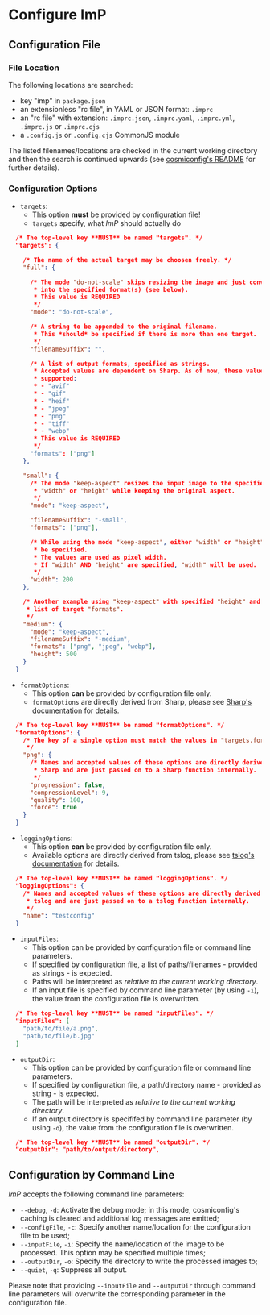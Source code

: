 # Configure ImP

## Configuration File

### File Location

The following locations are searched:

- key "imp" in `package.json`
- an extensionless "rc file", in YAML or JSON format: `.imprc`
- an "rc file" with extension: `.imprc.json`, `.imprc.yaml`, `.imprc.yml`, `.imprc.js` or `.imprc.cjs`
- a `.config.js` or `.config.cjs` CommonJS module

The listed filenames/locations are checked in the current working directory and
then the search is continued upwards (see [cosmiconfig's README](https://github.com/davidtheclark/cosmiconfig/README.md) for further details).

### Configuration Options

- `targets`:
  - This option **must** be provided by configuration file!
  - `targets` specify, what _ImP_ should actually do

```JSON
  /* The top-level key **MUST** be named "targets". */
  "targets": {

    /* The name of the actual target may be choosen freely. */
    "full": {

      /* The mode "do-not-scale" skips resizing the image and just converts
       * into the specified format(s) (see below).
       * This value is REQUIRED
       */
      "mode": "do-not-scale",

      /* A string to be appended to the original filename.
       * This *should* be specified if there is more than one target.
       */
      "filenameSuffix": "",

      /* A list of output formats, specified as strings.
       * Accepted values are dependent on Sharp. As of now, these values are
       * supported:
       * - "avif"
       * - "gif"
       * - "heif"
       * - "jpeg"
       * - "png"
       * - "tiff"
       * - "webp"
       * This value is REQUIRED
       */
      "formats": ["png"]
    },

    "small": {
      /* The mode "keep-aspect" resizes the input image to the specified
       * "width" or "height" while keeping the original aspect.
       */
      "mode": "keep-aspect",

      "filenameSuffix": "-small",
      "formats": ["png"],

      /* While using the mode "keep-aspect", either "width" or "height" **MUST**
       * be specified.
       * The values are used as pixel width.
       * If "width" AND "height" are specified, "width" will be used.
       */
      "width": 200
    },

    /* Another example using "keep-aspect" with specified "height" and a longer
     * list of target "formats".
     */
    "medium": {
      "mode": "keep-aspect",
      "filenameSuffix": "-medium",
      "formats": ["png", "jpeg", "webp"],
      "height": 500
    }
  }
```

- `formatOptions`:
  - This option **can** be provided by configuration file only.
  - `formatOptions` are directly derived from Sharp, please see
    [Sharp's documentation](https://sharp.pixelplumbing.com/api-output) for
    details.

```JSON
  /* The top-level key **MUST** be named "formatOptions". */
  "formatOptions": {
    /* The key of a single option must match the values in "targets.formats".
     */
    "png": {
      /* Names and accepted values of these options are directly derived from
       * Sharp and are just passed on to a Sharp function internally.
       */
      "progression": false,
      "compressionLevel": 9,
      "quality": 100,
      "force": true
    }
  }
```

- `loggingOptions`:
  - This option **can** be provided by configuration file only.
  - Available options are directly derived from tslog, please see
    [tslog's documentation](https://tslog.js.org/#/?id=settings) for details.

```JSON
  /* The top-level key **MUST** be named "loggingOptions". */
  "loggingOptions": {
    /* Names and accepted values of these options are directly derived from
     * tslog and are just passed on to a tslog function internally.
     */
    "name": "testconfig"
  }
```

- `inputFiles`:
  - This option can be provided by configuration file or command line parameters.
  - If specified by configuration file, a list of paths/filenames - provided as
    strings - is expected.
  - Paths will be interpreted as _relative to the current working directory_.
  - If an input file is specified by command line parameter (by using `-i`),
    the value from the configuration file is overwritten.

```JSON
  /* The top-level key **MUST** be named "inputFiles". */
  "inputFiles": [
    "path/to/file/a.png",
    "path/to/file/b.jpg"
  ]
```

- `outputDir`:
  - This option can be provided by configuration file or command line parameters.
  - If specified by configuration file, a path/directory name - provided as
    string - is expected.
  - The path will be interpreted as _relative to the current working directory_.
  - If an output directory is specififed by command line parameter (by using
    `-o`), the value from the configuration file is overwritten.

```JSON
  /* The top-level key **MUST** be named "outputDir". */
  "outputDir": "path/to/output/directory",
```

## Configuration by Command Line

_ImP_ accepts the following command line parameters:

- `--debug`, `-d`: Activate the debug mode; in this mode, cosmiconfig's caching is cleared and additional log messages are emitted;
- `--configFile`, `-c`: Specify another name/location for the configuration file to be used;
- `--inputFile`, `-i`: Specify the name/location of the image to be processed. This option may be specified multiple times;
- `--outputDir`, `-o`: Specify the directory to write the processed images to;
- `--quiet`, `-q`: Suppress all output.

Please note that providing `--inputFile` and `--outputDir` through
command line parameters will overwrite the corresponding parameter in the
configuration file.

